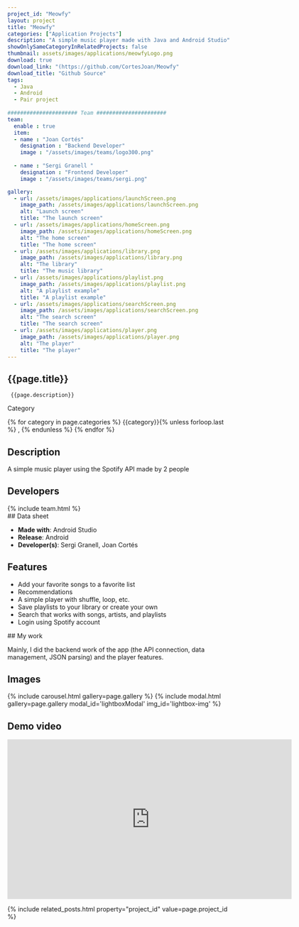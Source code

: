 ```yaml
---
project_id: "Meowfy"
layout: project
title: "Meowfy"
categories: ["Application Projects"]
description: "A simple music player made with Java and Android Studio"
showOnlySameCategoryInRelatedProjects: false
thumbnail: assets/images/applications/meowfyLogo.png
download: true
download_link: "(https://github.com/CortesJoan/Meowfy"
download_title: "Github Source"
tags:
  - Java
  - Android
  - Pair project
 
###################### Team ######################
team:
  enable : true
  item:
  - name : "Joan Cortés"
    designation : "Backend Developer"
    image : "/assets/images/teams/logo300.png"
    
  - name : "Sergi Granell "
    designation : "Frontend Developer"
    image : "/assets/images/teams/sergi.png"

gallery:
  - url: /assets/images/applications/launchScreen.png
    image_path: /assets/images/applications/launchScreen.png
    alt: "Launch screen"
    title: "The launch screen"
  - url: /assets/images/applications/homeScreen.png
    image_path: /assets/images/applications/homeScreen.png
    alt: "The home screen"
    title: "The home screen"
  - url: /assets/images/applications/library.png
    image_path: /assets/images/applications/library.png
    alt: "The library"
    title: "The music library"
  - url: /assets/images/applications/playlist.png
    image_path: /assets/images/applications/playlist.png
    alt: "A playlist example"
    title: "A playlist example"
  - url: /assets/images/applications/searchScreen.png
    image_path: /assets/images/applications/searchScreen.png
    alt: "The search screen"
    title: "The search screen"
  - url: /assets/images/applications/player.png
    image_path: /assets/images/applications/player.png
    alt: "The player"
    title: "The player"          
---
```


<div class="col-lg-8 text-center" markdown=1>

## {{page.title}}

     {{page.description}}

</div>

  <div class="col-lg-12 text-center">
   <p class="text-color font-weight-bold mb-2">Category</p>
   <p>{% for category in page.categories %} {{category}}{% unless forloop.last %} , {% endunless %} {% endfor %}</p>
  </div>
 <div class="col-lg-12 text-center" markdown=1>

## Description

A simple music player using the Spotify API made by 2 people
</div>

<div class="col-lg-12 text-center" markdown=1>

## Developers

<div class="col-lg-12 text-center" markdown=1>
{% include team.html %}
</div>
## Data sheet

* **Made with**: Android Studio
* **Release**: Android
* **Developer(s)**: Sergi Granell, Joan Cortés

## Features

* Add your favorite songs to a favorite list
* Recommendations
* A simple player with shuffle, loop, etc.
* Save playlists to your library or create your own
* Search that works with songs, artists, and playlists
* Login using Spotify account

</div>
## My work

Mainly, I did the backend work of the app (the API connection, data management, JSON parsing) and the player features.


## Images

 {% include carousel.html gallery=page.gallery %}
 {% include modal.html  gallery=page.gallery modal_id='lightboxModal' img_id='lightbox-img' %}

## Demo video

<div class="col-lg-12 text-center" markdown=1>
 <iframe width="640" height="360" src="https://drive.google.com/file/d/1CcLzuNwkFhcgXEirxSiKj_etGGEm17rS/preview?usp=sharing" frameborder="0" allowfullscreen></iframe>
</div>

<div class="col-lg-12 text-center" markdown=1>


</div>

{% include related_posts.html property="project_id" value=page.project_id %}
